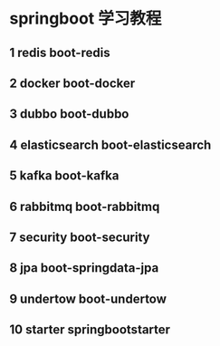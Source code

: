 # springboot 学习教程
## 1 redis boot-redis
## 2 docker boot-docker
## 3 dubbo boot-dubbo
## 4 elasticsearch boot-elasticsearch
## 5 kafka boot-kafka
## 6 rabbitmq boot-rabbitmq
## 7 security boot-security
## 8 jpa boot-springdata-jpa
## 9 undertow boot-undertow
## 10 starter springbootstarter